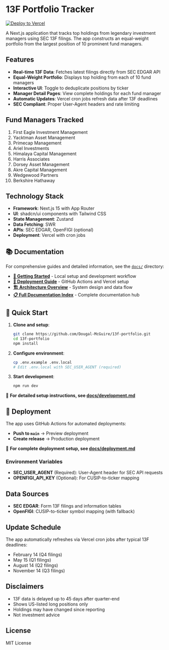 # 13F Portfolio Tracker

[![Deploy to Vercel](https://github.com/Dougal-McGuire/13f-portfolio/actions/workflows/deploy.yml/badge.svg)](https://github.com/Dougal-McGuire/13f-portfolio/actions/workflows/deploy.yml)

A Next.js application that tracks top holdings from legendary investment managers using SEC 13F filings. The app constructs an equal-weight portfolio from the largest position of 10 prominent fund managers.

## Features

- **Real-time 13F Data**: Fetches latest filings directly from SEC EDGAR API
- **Equal-Weight Portfolio**: Displays top holding from each of 10 fund managers
- **Interactive UI**: Toggle to deduplicate positions by ticker
- **Manager Detail Pages**: View complete holdings for each fund manager
- **Automatic Updates**: Vercel cron jobs refresh data after 13F deadlines
- **SEC Compliant**: Proper User-Agent headers and rate limiting

## Fund Managers Tracked

1. First Eagle Investment Management
2. Yacktman Asset Management  
3. Primecap Management
4. Ariel Investments
5. Himalaya Capital Management
6. Harris Associates
7. Dorsey Asset Management
8. Akre Capital Management
9. Wedgewood Partners
10. Berkshire Hathaway

## Technology Stack

- **Framework**: Next.js 15 with App Router
- **UI**: shadcn/ui components with Tailwind CSS
- **State Management**: Zustand
- **Data Fetching**: SWR
- **APIs**: SEC EDGAR, OpenFIGI (optional)
- **Deployment**: Vercel with cron jobs

## 📚 Documentation

For comprehensive guides and detailed information, see the [`docs/`](./docs/) directory:

- **[📖 Getting Started](./docs/development.md)** - Local setup and development workflow
- **[🚀 Deployment Guide](./docs/deployment.md)** - GitHub Actions and Vercel setup
- **[🏗️ Architecture Overview](./docs/architecture.md)** - System design and data flow
- **[📋 Full Documentation Index](./docs/README.md)** - Complete documentation hub

## 🚀 Quick Start

1. **Clone and setup**:
   ```bash
   git clone https://github.com/Dougal-McGuire/13f-portfolio.git
   cd 13f-portfolio
   npm install
   ```

2. **Configure environment**:
   ```bash
   cp .env.example .env.local
   # Edit .env.local with SEC_USER_AGENT (required)
   ```

3. **Start development**:
   ```bash
   npm run dev
   ```

📖 **For detailed setup instructions, see [docs/development.md](./docs/development.md)**

## 🚀 Deployment

The app uses GitHub Actions for automated deployments:
- **Push to `main`** → Preview deployment
- **Create release** → Production deployment

🔧 **For complete deployment setup, see [docs/deployment.md](./docs/deployment.md)**

### Environment Variables

- **SEC_USER_AGENT** (Required): User-Agent header for SEC API requests
- **OPENFIGI_API_KEY** (Optional): For CUSIP-to-ticker mapping

## Data Sources

- **SEC EDGAR**: Form 13F filings and information tables
- **OpenFIGI**: CUSIP-to-ticker symbol mapping (with fallback)

## Update Schedule

The app automatically refreshes via Vercel cron jobs after typical 13F deadlines:
- February 14 (Q4 filings)
- May 15 (Q1 filings)  
- August 14 (Q2 filings)
- November 14 (Q3 filings)

## Disclaimers

- 13F data is delayed up to 45 days after quarter-end
- Shows US-listed long positions only
- Holdings may have changed since reporting
- Not investment advice

## License

MIT License